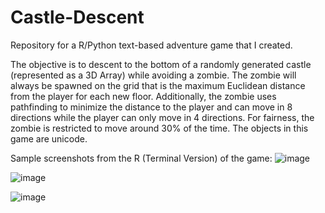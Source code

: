 # Castle-Descent
Repository for a R/Python text-based adventure game that I created.

The objective is to descent to the bottom of a randomly generated castle (represented as a 3D Array) while avoiding a zombie. 
The zombie will always be spawned on the grid that is the maximum Euclidean distance from the player for each new floor.
Additionally, the zombie uses pathfinding to minimize the distance to the player and can move in 8 directions while the player can only move in 4 directions.
For fairness, the zombie is restricted to move around 30% of the time. The objects in this game are unicode.

Sample screenshots from the R (Terminal Version) of the game:
![image](https://user-images.githubusercontent.com/112973674/209449640-7447d1d5-b460-4b13-be50-c48fda0ab179.png)

![image](https://user-images.githubusercontent.com/112973674/209449648-c4790936-c6f9-4bd2-9b34-5ff2b9a3a7b4.png)

![image](https://user-images.githubusercontent.com/112973674/209449653-6c1c5df1-931b-425e-857d-3e29c170df0e.png)
